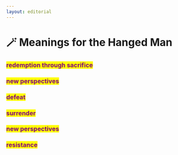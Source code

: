 ```yaml
---
layout: editorial
---
```


# 🪄 Meanings for the Hanged Man

### <mark style="color:purple;">redemption through sacrifice</mark>&#x20;

### <mark style="color:purple;">new perspectives</mark> &#x20;

### <mark style="color:purple;">defeat</mark>&#x20;

### <mark style="color:purple;">surrender</mark>&#x20;

### <mark style="color:purple;">new perspectives</mark>&#x20;

### <mark style="color:purple;">resistance</mark>
